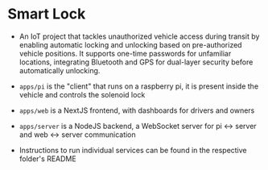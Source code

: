 # Smart Lock

 - An IoT project that tackles unauthorized vehicle access during transit by enabling automatic locking and unlocking based on pre-authorized vehicle positions. It supports one-time passwords for unfamiliar locations, integrating Bluetooth and GPS for dual-layer security before automatically unlocking.

- `apps/pi` is the "client" that runs on a raspberry pi, it is present inside the vehicle and controls the solenoid lock
- `apps/web` is a NextJS frontend, with dashboards for drivers and owners
- `apps/server` is a NodeJS backend, a WebSocket server for pi <-> server and web <-> server communication

- Instructions to run individual services can be found in the respective folder's README
